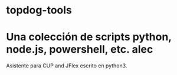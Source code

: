 topdog-tools
============

Una colección de scripts python, node.js, powershell, etc.
alec
====

Asistente para CUP and JFlex escrito en python3. 
